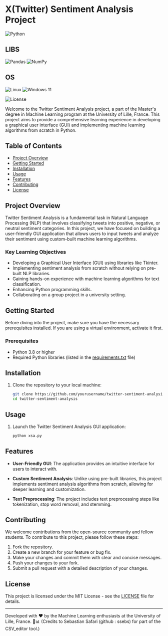 # X(Twitter) Sentiment Analysis Project

![Python](https://img.shields.io/badge/python-3670A0?style=for-the-badge&logo=python&logoColor=ffdd54)

## LIBS
![Pandas](https://img.shields.io/badge/pandas-%23150458.svg?style=for-the-badge&logo=pandas&logoColor=white)
![NumPy](https://img.shields.io/badge/numpy-%23013243.svg?style=for-the-badge&logo=numpy&logoColor=white)

## OS
![Linux](https://img.shields.io/badge/Linux-FCC624?style=for-the-badge&logo=linux&logoColor=black)
![Windows 11](https://img.shields.io/badge/Windows%2011-%230079d5.svg?style=for-the-badge&logo=Windows%2011&logoColor=white)

![License](https://img.shields.io/badge/License-MIT-green)

Welcome to the Twitter Sentiment Analysis project, a part of the Master's degree in Machine Learning program at the University of Lille, France. This project aims to provide a comprehensive learning experience in developing a graphical user interface (GUI) and implementing machine learning algorithms from scratch in Python. 

## Table of Contents

- [Project Overview](#project-overview)
- [Getting Started](#getting-started)
- [Installation](#installation)
- [Usage](#usage)
- [Features](#features)
- [Contributing](#contributing)
- [License](#license)

## Project Overview

Twitter Sentiment Analysis is a fundamental task in Natural Language Processing (NLP) that involves classifying tweets into positive, negative, or neutral sentiment categories. In this project, we have focused on building a user-friendly GUI application that allows users to input tweets and analyze their sentiment using custom-built machine learning algorithms.

### Key Learning Objectives

- Developing a Graphical User Interface (GUI) using libraries like Tkinter.
- Implementing sentiment analysis from scratch without relying on pre-built NLP libraries.
- Gaining hands-on experience with machine learning algorithms for text classification.
- Enhancing Python programming skills.
- Collaborating on a group project in a university setting.

## Getting Started

Before diving into the project, make sure you have the necessary prerequisites installed. If you are using a virtual environment, activate it first.

### Prerequisites

- Python 3.8 or higher
- Required Python libraries (listed in the [requirements.txt](requirements.txt) file)

## Installation

1. Clone the repository to your local machine:

   ```bash
   git clone https://github.com/yourusername/twitter-sentiment-analysis.git
   cd twitter-sentiment-analysis
   ```

## Usage

1. Launch the Twitter Sentiment Analysis GUI application:

   ```bash
   python xsa.py
   ```
## Features

- **User-Friendly GUI**: The application provides an intuitive interface for users to interact with.

- **Custom Sentiment Analysis**: Unlike using pre-built libraries, this project implements sentiment analysis algorithms from scratch, allowing for deeper learning and customization.

- **Text Preprocessing**: The project includes text preprocessing steps like tokenization, stop word removal, and stemming.

## Contributing

We welcome contributions from the open-source community and fellow students. To contribute to this project, please follow these steps:

1. Fork the repository.
2. Create a new branch for your feature or bug fix.
3. Make your changes and commit them with clear and concise messages.
4. Push your changes to your fork.
5. Submit a pull request with a detailed description of your changes.

## License

This project is licensed under the MIT License - see the [LICENSE](LICENSE) file for details.

---

Developed with ❤️ by the Machine Learning enthusiasts at the University of Lille, France. 🚀📊
(Credits to Sebastian Safari (github : ssebs) for part of the CSV_editor tool.)
